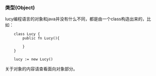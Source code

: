 ### **类型(Object)**
lucy编程语言的对象和java并没有什么不同，都是由一个class构造出来的，比如：
~~~
	class Lucy {
    	public fn Lucy(){
        	
        }
    }
    
    lucy := new Lucy()
~~~
关于对象的内容请查看面向对象部分。